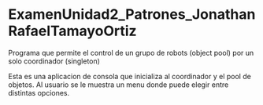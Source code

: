 # ExamenUnidad2_Patrones_JonathanRafaelTamayoOrtiz

Programa que permite el control de un grupo de robots (object pool) por un solo coordinador (singleton)

Esta es una aplicacion de consola que inicializa al coordinador y el pool de objetos. Al usuario se le muestra un menu donde puede elegir entre distintas opciones.
